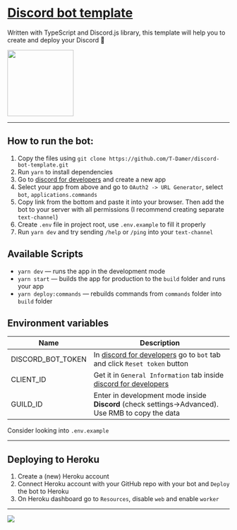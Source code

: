 # [Discord bot template](https://discord.com/api/oauth2/authorize?client_id=928264902181789806&permissions=0&scope=bot%20applications.commands)

Written with TypeScript and Discord.js library, this template will help you to create and deploy your Discord 🤖

<a href="https://discord.com/api/oauth2/authorize?client_id=928264902181789806&permissions=0&scope=bot%20applications.commands"><img src="https://user-images.githubusercontent.com/49658988/148528450-63d0f1d7-19e7-40d5-9166-e6f10b82ee39.png" width="150"/></a>

---

## How to run the bot:

1. Copy the files using `git clone https://github.com/T-Damer/discord-bot-template.git`
2. Run `yarn` to install dependencies
3. Go to [discord for developers](discordDevs) and create a new app
4. Select your app from above and go to `OAuth2 -> URL Generator`, select `bot`, `applications.commands`
5. Copy link from the bottom and paste it into your browser. Then add the bot to your server with all permissions (I recommend creating separate `text-channel`)
6. Create `.env` file in project root, use `.env.example` to fill it properly
7. Run `yarn dev` and try sending `/help` or `/ping` into your `text-channel`

## Available Scripts

- `yarn dev` — runs the app in the development mode
- `yarn start` — builds the app for production to the `build` folder and runs your app
- `yarn deploy:commands` — rebuilds commands from `commands` folder into `build` folder

## Environment variables

| Name              | Description                                                                                       |
| ----------------- | ------------------------------------------------------------------------------------------------- |
| DISCORD_BOT_TOKEN | In [discord for developers](discordDevs) go to `bot` tab and click `Reset token` button            |
| CLIENT_ID         | Get it in `General Information` tab inside [discord for developers](discordDevs)                  |
| GUILD_ID          | Enter in development mode inside **Discord** (check settings->Advanced). Use RMB to copy the data |

Consider looking into `.env.example`

---

## Deploying to Heroku

1. Create a (new) Heroku account
2. Connect Heroku account with your GitHub repo with your bot and `Deploy` the bot to Heroku
3. On Heroku dashboard go to `Resources`, disable `web` and enable `worker`

---

<a href="https://www.buymeacoffee.com/tdamer"><img src="https://img.buymeacoffee.com/button-api/?text=Support me with a coffee&emoji=☕️&slug=tdamer&button_colour=ffcc33&font_colour=000&font_family=Lato&outline_colour=000&coffee_colour=000"></a>

[discordDevs]: https://discord.com/developers
